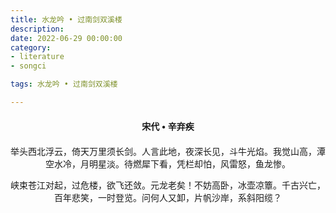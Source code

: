 ```yaml
---
title: 水龙吟 • 过南剑双溪楼
description:
date: 2022-06-29 00:00:00
category:
- literature
- songci

tags: 水龙吟 • 过南剑双溪楼

---
```


<div id="poem-author">
    宋代 • 辛弃疾
</div>
<div id="poem-body">
<p class="poem-paragraph">举头西北浮云，倚天万里须长剑。人言此地，夜深长见，斗牛光焰。我觉山高，潭空水冷，月明星淡。待燃犀下看，凭栏却怕，风雷怒，鱼龙惨。</p>
<p class="poem-paragraph">峡束苍江对起，过危楼，欲飞还敛。元龙老矣！不妨高卧，冰壶凉簟。千古兴亡，百年悲笑，一时登览。问何人又卸，片帆沙岸，系斜阳缆？</p>

</div>

<style>

#poem-author {
    width: 100%;
    text-align: center;
    margin: 20px 0;
    font-weight: bold;
}
#poem-body {
    width: 100%;
    text-align: center;
}
.poem-paragraph {
    font-family: "仿宋"
}

</style>